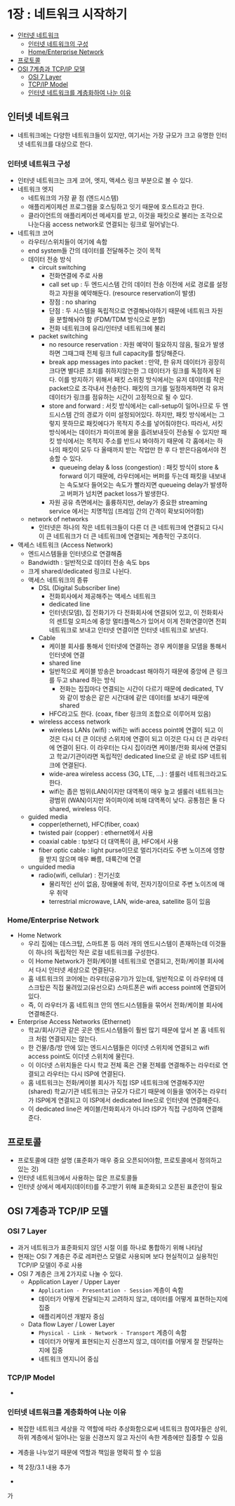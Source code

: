 # 1장 : 네트워크 시작하기

- [인터넷 네트워크](#인터넷-네트워크)
  - [인터넷 네트워크의 구성](#인터넷-네트워크-구성)
  - [Home/Enterprise Network](#Home/Enterprise-Network)
- [프로토콜](#프로토콜)
- [OSI 7계층과 TCP/IP 모델](#OSI-7계층과-TCP/IP-모델)
  - [OSI 7 Layer](#OSI-7-Layer)
  - [TCP/IP Model](#TCP/UP-Model)
  - [인터넷 네트워크를 계층화하여 나눈 이유](#인터넷-네트워크를-계층화하여-나눈-이유)

## 인터넷 네트워크
- 네트워크에는 다양한 네트워크들이 있지만, 여기서는 가장 규모가 크고 유명한 인터넷 네트워크를 대상으로 한다.

### 인터넷 네트워크 구성
- 인터넷 네트워크는 크게 코어, 엣지, 액세스 링크 부분으로 볼 수 있다.
- 네트워크 엣지
  - 네트워크의 가장 끝 점 (엔드시스템)
  - 애플리케이제션 프로그램을 호스팅하고 잇기 때문에 호스트라고 한다.
  - 클라이언트의 애플리케이션 메세지를 받고, 이것을 패킷으로 불리는 조각으로 나눈다음 access network로 연결되는 링크로 밀어넣는다.
- 네트워크 코어
  - 라우터/스위치들이 여기에 속함
  - end system들 간의 데이터를 전달해주는 것이 목적
  - 데이터 전송 방식
    - circuit switching
      - 전화연결에 주로 사용
      - call set up : 두 엔드시스템 간의 데이터 전송 이전에 서로 경로를 설정하고 자원을 예약해둔다. (resource reservation이 발생)
      - 장점 : no sharing
      - 단점 : 두 시스템을 독립적으로 연결해놔야하기 때문에 네트워크 자원을 분할해놔야 함 (FDM/TDM 방식으로 분할)
      - 전화 네트워크에 유리/인터넷 네트워크에 불리
    - packet switching
      - no resource reservation : 자원 예약이 필요하지 않음, 필요가 발생하면 그때그때 전체 링크 full capacity를 할당해준다.
      - break app messages into packet : 만약, 한 유저 데이터가 굉장히 크다면 별다른 조치를 취하지않는한 그 데이터가 링크를 독점하게 된다. 이를 방지하기 위해서 패킷 스위칭 방식에서는 유저 데이터를 작은 packet으로 조각내서 전송한다. 패킷의 크기를 일정하게하면 각 유저 데이터가 링크를 점유하는 시간이 고정적으로 될 수 있다.
      - store and forward : 서킷 방식에서는 call-setup이 일어나므로 두 엔드시스템 간의 경로가 이미 설정되어있다. 하지만, 패킷 방식에서는 그렇지 못하므로 패킷에다가 목적지 주소를 넣어줘야한다. 따라서, 서킷 방식에서는 데이터가 파이프에 물을 흘려보내듯이 전송될 수 있지만 패킷 방식에서는 목적지 주소를 반드시 봐야하기 때문에 각 홉에서는 하나의 패킷이 모두 다 올때까지 받는 작업만 한 후 다 받은다음에서야 전송할 수 있다.  
        - queueing delay & loss (congestion) : 패킷 방식이 store & forward 이기 때문에, 라우터에서는 버퍼를 두는데 패킷을 내보내는 속도보다 들어오는 속도가 빨라지면 queueing delay가 발생하고 버퍼가 넘치면 packet loss가 발생한다.
      - 자원 공유 측면에서는 훌륭하지만, delay가 중요한 streaming service 에서는 치명적임 (프레임 간의 간격이 확보되어야함)
  - network of networks 
    - 인터넷은 하나의 작은 네트워크들이 다른 더 큰 네트워크에 연결되고 다시 이 큰 네트워크가 더 큰 네트워크에 연결되는 계층적인 구조이다.
- 액세스 네트워크 (Access Network)
  - 엔드시스템들을 인터넷으로 연결해줌
  - Bandwidth : 일반적으로 데이터 전송 속도 bps
  - 크게 shared/dedicated 링크로 나뉜다.
  - 액세스 네트워크의 종류
    - DSL (Digital Subscriber line)
      - 전화회사에서 제공해주는 액세스 네트워크
      - dedicated line
      - 인터넷(모뎀), 집 전화기가 다 전화회사에 연결되어 있고, 이 전화회사의 센트럴 오피스에 중앙 멀티플렉스가 있어서 이게 전화연결이면 전회 네트워크로 보내고 인터넷 연결이면 인터넷 네트워크로 보낸다.
    - Cable
      - 케이블 회사를 통해서 인터넷에 연결하는 경우 케이블을 모뎀을 통해서 인터넷에 연결
      - shared line
      - 일반적으로 케이블 방송은 broadcast 해야하기 때문에 중앙에 큰 링크를 두고 shared 하는 방식
        - 전화는 집집마다 연결되는 시간이 다르기 때문에 dedicated, TV와 같이 방송은 같은 시간대에 같은 데이터를 보내기 때문에 shared
      - HFC라고도 한다. (coax, fiber 링크의 조합으로 이루어져 있음)
    - wireless access network
      - wireless LANs (wifi) : wifi는 wifi access point에 연결이 되고 이것은 다시 더 큰 이더넷 스위치에 연결이 되고 이것은 다시 더 큰 라우터에 연결이 된다. 이 라우터는 다시 집이라면 케이블/전화 회사에 연결되고 학교/기관이라면 독립적인 dedicated line으로 곧 바로 ISP 네트워크에 연결된다.
      - wide-area wireless access (3G, LTE, ...) : 셀룰러 네트워크라고도 한다.
      - wifi는 좁은 범위(LAN)이지만 대역폭이 매우 높고 셀룰러 네트워크는 광범위 (WAN)이지만 와이파이에 비해 대역폭이 낮다. 공통점은 둘 다 shared, wireless 이다.
  - guided media
    - copper(ethernet), HFC(fiber, coax)
    - twisted pair (copper) : ethernet에서 사용
    - coaxial cable : tp보다 더 대역폭이 큼, HFC에서 사용
    - fiber optic cable : light purse이므로 멀리가더라도 주변 노이즈에 영향을 받지 않으며 매우 빠름, 대륙간에 연결
  - unguided media
    - radio(wifi, cellular) : 전기신호
      - 물리적인 선이 없음, 장애물에 취약, 전자기장이므로 주변 노이즈에 매우 취약
      - terrestrial microwave, LAN, wide-area, satellite 등이 있음

### Home/Enterprise Network
- Home Network
  - 우리 집에는 데스크탑, 스마트폰 등 여러 개의 엔드시스템이 존재하는데 이것들이 하나의 독립적인 작은 로컬 네트워크를 구성한다.
  - 이 Home Network가 전화/케이블 네트워크로 연결되고, 전화/케이블 회사에서 다시 인터넷 세상으로 연결된다.
  - 홈 네트워크의 코어에는 라우터(공유기)가 있는데, 일반적으로 이 라우터에 데스크탑은 직접 물려있고(유선으로) 스마트폰은 wifi access point에 연결되어있다.
  - 즉, 이 라우터가 홈 네트워크 안의 엔드시스템들을 묶어서 전화/케이블 회사에 연결해준다.
- Enterprise Access Networks (Ethernet)
  - 학교/회사/기관 같은 곳은 엔드시스템들이 훨씬 많기 때문에 앞서 본 홈 네트워크 처럼 연결되지는 않는다.
  - 한 건물/층/방 안에 있는 엔드시스템들은 이더넷 스위치에 연결되고 wifi access point도 이더넷 스위치에 물린다.
  - 이 이더넷 스위치들은 다시 학교 전체 혹은 건물 전체를 연결해주는 라우터로 연결되고 라우터는 다시 ISP에 연결된다.
  - 홈 네트워크는 전화/케이블 회사가 직접 ISP 네트워크에 연결해주지만(shared) 학교/기관 네트워크는 규모가 다르기 때문에 이들을 엮어주는 라우터가 ISP에게 연결되고 이 ISP에서 dedicated line으로 인터넷에 연결해준다.
  - 이 dedicated line은 케이블/전화회사가 아니라 ISP가 직접 구성하여 연결해준다.

## 프로토콜
- 프로토콜에 대한 설명 (표준화가 매우 중요 오픈되어야함, 프로토콜에서 정의하고 있는 것)
- 인터넷 네트워크에서 사용하는 많은 프로토콜들
- 인터넷 상에서 메세지(데이터)를 주고받기 위해 표준화되고 오픈된 표준안이 필요

## OSI 7계층과 TCP/IP 모델

### OSI 7 Layer
- 과거 네트워크가 표준화되지 않던 시절 이를 하나로 통합하기 위해 나타남
- 현재는 OSI 7 계층은 주로 레퍼런스 모델로 사용되며 보다 현실적이고 실용적인 TCP/IP 모델이 주로 사용
- OSI 7 계층은 크게 2가지로 나눌 수 있다.
  - Application Layer / Upper Layer
    - `Application - Presentation - Session` 계층이 속함 
    - 데이터가 어떻게 전달되는지 고려하지 않고, 데이터를 어떻게 표현하는지에 집중
    - 애플리케이션 개발자 중심
  - Data flow Layer / Lower Layer
    - `Physical - Link - Network - Transport` 계층이 속함
    - 데이터가 어떻게 표현되는지 신경쓰지 않고, 데이터를 어떻게 잘 전달하는지에 집중
    - 네트워크 엔지니어 중심

### TCP/IP Model
- 

### 인터넷 네트워크를 계층화하여 나눈 이유
- 복잡한 네트워크 세상을 각 역할에 따라 추상화함으로써 네트워크 참여자들은 상위, 하위 계층에서 일어나는 일을 신경쓰지 않고 자신이 속한 계층에만 집중할 수 있음
- 계층을 나누었기 때문에 역할과 책임을 명확히 할 수 있음

- 책 2장/3.1 내용 추가
-
가